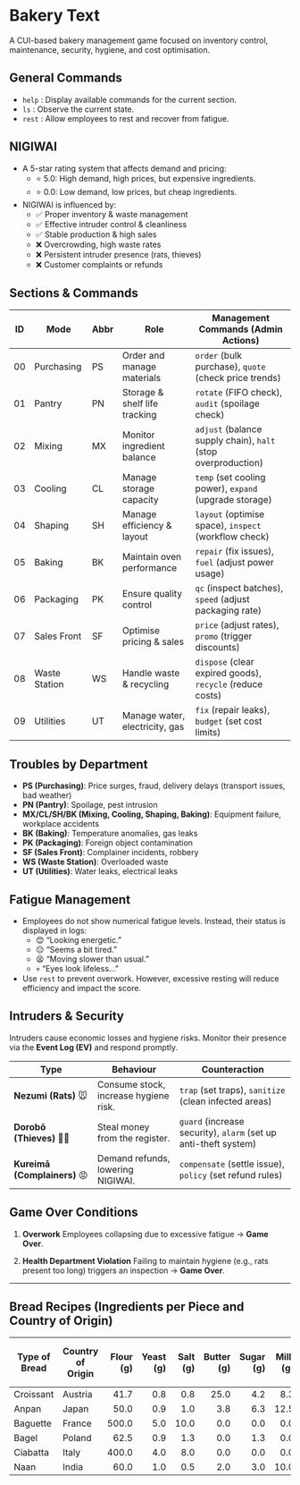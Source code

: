 # Bakery Text

A CUI-based bakery management game focused on inventory control, maintenance, security, hygiene, and cost optimisation.

## General Commands

- `help` : Display available commands for the current section.
- `ls`   : Observe the current state.
- `rest` : Allow employees to rest and recover from fatigue.

## NIGIWAI

- A 5-star rating system that affects demand and pricing:
  - ⭐️ 5.0: High demand, high prices, but expensive ingredients.
  - ⭐️ 0.0: Low demand, low prices, but cheap ingredients.
- NIGIWAI is influenced by:
  - ✅ Proper inventory & waste management
  - ✅ Effective intruder control & cleanliness
  - ✅ Stable production & high sales
  - ❌ Overcrowding, high waste rates
  - ❌ Persistent intruder presence (rats, thieves)
  - ❌ Customer complaints or refunds

## Sections & Commands

| ID  | Mode        | Abbr | Role                             | Management Commands (Admin Actions)                        |
| --- | ----------- | ---- | -------------------------------- | ---------------------------------------------------------- |
| 00  | Purchasing  | PS   | Order and manage materials       | `order` (bulk purchase), `quote` (check price trends)        |
| 01  | Pantry      | PN   | Storage & shelf life tracking    | `rotate` (FIFO check), `audit` (spoilage check)              |
| 02  | Mixing      | MX   | Monitor ingredient balance       | `adjust` (balance supply chain), `halt` (stop overproduction)  |
| 03  | Cooling     | CL   | Manage storage capacity          | `temp` (set cooling power), `expand` (upgrade storage)       |
| 04  | Shaping     | SH   | Manage efficiency & layout       | `layout` (optimise space), `inspect` (workflow check)        |
| 05  | Baking      | BK   | Maintain oven performance        | `repair` (fix issues), `fuel` (adjust power usage)           |
| 06  | Packaging   | PK   | Ensure quality control           | `qc` (inspect batches), `speed` (adjust packaging rate)      |
| 07  | Sales Front | SF   | Optimise pricing & sales         | `price` (adjust rates), `promo` (trigger discounts)          |
| 08  | Waste Station | WS | Handle waste & recycling         | `dispose` (clear expired goods), `recycle` (reduce costs)    |
| 09  | Utilities   | UT   | Manage water, electricity, gas   | `fix` (repair leaks), `budget` (set cost limits)             |
## Troubles by Department

- **PS (Purchasing)**: Price surges, fraud, delivery delays (transport issues, bad weather)
- **PN (Pantry)**: Spoilage, pest intrusion
- **MX/CL/SH/BK (Mixing, Cooling, Shaping, Baking)**: Equipment failure, workplace accidents
- **BK (Baking)**: Temperature anomalies, gas leaks
- **PK (Packaging)**: Foreign object contamination
- **SF (Sales Front)**: Complainer incidents, robbery
- **WS (Waste Station)**: Overloaded waste
- **UT (Utilities)**: Water leaks, electrical leaks

## Fatigue Management

- Employees do not show numerical fatigue levels. Instead, their status is displayed in logs:
  - 😊 “Looking energetic.”
  - 😐 “Seems a bit tired.”
  - 😫 “Moving slower than usual.”
  - 💀 “Eyes look lifeless…”
- Use `rest` to prevent overwork. However, excessive resting will reduce efficiency and impact the score.

## Intruders & Security

Intruders cause economic losses and hygiene risks. Monitor their presence via the **Event Log (EV)** and respond promptly.

| Type                          | Behaviour                                            | Counteraction                                              |
| ----------------------------- | ---------------------------------------------------- | ---------------------------------------------------------- |
| **Nezumi (Rats)** 🐭         | Consume stock, increase hygiene risk.              | `trap` (set traps), `sanitize` (clean infected areas)       |
| **Dorobō (Thieves)** 🏴‍☠️    | Steal money from the register.                     | `guard` (increase security), `alarm` (set up anti-theft system) |
| **Kureimā (Complainers)** 😡  | Demand refunds, lowering NIGIWAI.                  | `compensate` (settle issue), `policy` (set refund rules)     |

## Game Over Conditions

1. **Overwork**
   Employees collapsing due to excessive fatigue → **Game Over**.

2. **Health Department Violation**
   Failing to maintain hygiene (e.g., rats present too long) triggers an inspection → **Game Over**.

---

## Bread Recipes (Ingredients per Piece and Country of Origin)

| Type of Bread   | Country of Origin | Flour (g) | Yeast (g) | Salt (g) | Butter (g) | Sugar (g) | Milk (g) | Red Bean Paste (g) | Malt (g) |
| --------------- | ----------------- | --------: | --------: | -------: | ---------: | --------: | -------: | -----------------: | -------: |
| Croissant       | Austria           | 41.7      | 0.8       | 0.8      | 25.0       | 4.2       | 8.3      | 0.0                | 0.0      |
| Anpan           | Japan             | 50.0      | 0.9       | 1.0      | 3.8        | 6.3       | 12.5     | 25.0               | 0.0      |
| Baguette        | France            | 500.0     | 5.0       | 10.0     | 0.0        | 0.0       | 0.0      | 0.0                | 10.0     |
| Bagel           | Poland            | 62.5      | 0.9       | 1.3      | 0.0        | 1.3       | 0.0      | 0.0                | 1.9      |
| Ciabatta        | Italy             | 400.0     | 4.0       | 8.0      | 0.0        | 0.0       | 0.0      | 0.0                | 0.0      |
| Naan            | India             | 60.0      | 1.0       | 0.5      | 2.0        | 3.0       | 10.0     | 0.0                | 0.0      |
